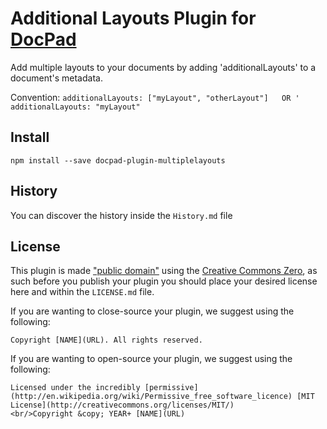 # Additional Layouts Plugin for [DocPad](http://docpad.org)
Add multiple layouts to your documents by adding 'additionalLayouts' to a document's metadata. 

Convention:  `additionalLayouts: ["myLayout", "otherLayout"]  
OR
' additionalLayouts: "myLayout"`

## Install

```
npm install --save docpad-plugin-multiplelayouts
```



## History
You can discover the history inside the `History.md` file



## License
This plugin is made ["public domain"](http://en.wikipedia.org/wiki/Public_domain) using the [Creative Commons Zero](http://creativecommons.org/publicdomain/zero/1.0/), as such before you publish your plugin you should place your desired license here and within the `LICENSE.md` file.

If you are wanting to close-source your plugin, we suggest using the following:

```
Copyright [NAME](URL). All rights reserved.
```

If you are wanting to open-source your plugin, we suggest using the following:

```
Licensed under the incredibly [permissive](http://en.wikipedia.org/wiki/Permissive_free_software_licence) [MIT License](http://creativecommons.org/licenses/MIT/)
<br/>Copyright &copy; YEAR+ [NAME](URL)
```
